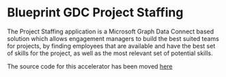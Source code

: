 # Blueprint GDC Project Staffing
The Project Staffing application is a Microsoft Graph Data Connect based solution which allows engagement managers to build the best suited teams for projects, by finding employees that are available and have the best set of skills for the project, as well as the most relevant set of potential skills.

The source code for this accelerator has been moved [here](https://github.com/microsoftgraph/dataconnect-solutions/tree/main/solutions/projectstaffing)
